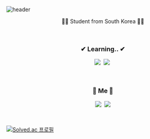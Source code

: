 
![header](https://capsule-render.vercel.app/api?type=waving&color=auto&height=300&section=header&text=放%20下%20着&fontSize=90)
<p align="center">👨‍🎓 Student from South Korea 👨‍🎓</p>

<br>
<h3 align="center">✔ Learning.. ✔</h3>
<p align = "center">
  <img src="https://img.shields.io/badge/Nest.js-3766AB?style=flat-square&logo=Nestjs&logoColor=red"/></a>&nbsp
<img src="https://img.shields.io/badge/TypeScript-F7DF1E?style=flat-square&logo=TypeScript&logoColor=white"/></a>&nbsp
</p>
<br>
<h3 align="center"> 🐶 Me 🐶 </h3>
  <p align="center">
    <a href="https://www.instagram.com/stack.pop0/"><img src="https://img.shields.io/badge/Instagram-E4405F?style=flat- square&logo=Instagram&logoColor=white&link=https://www.instagram.com/woo0_hooo/"/></a>&nbsp
      <a href="rladhkdwls520@naver.com"><img src="https://img.shields.io/badge/Gmail-d14836?style=flat-square&logo=Gmail&logoColor=white&link=rladhkdwls520@naver.com"/></a>
  </p>
<br>

[![Solved.ac
프로필](http://mazassumnida.wtf/api/v2/generate_badge?boj=rladhkdwls520)](https://solved.ac/rladhkdwls520)


</p>
